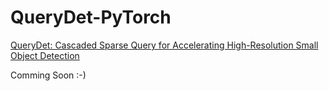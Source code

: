 # QueryDet-PyTorch
[QueryDet: Cascaded Sparse Query for Accelerating High-Resolution Small Object Detection](https://arxiv.org/abs/2103.09136)

Comming Soon :-)
